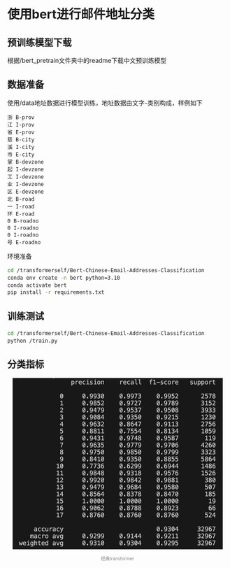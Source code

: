 # 使用bert进行邮件地址分类
## 预训练模型下载
根据/bert_pretrain文件夹中的readme下载中文预训练模型

## 数据准备
使用/data地址数据进行模型训练，地址数据由文字-类别构成，样例如下
```text
浙 B-prov
江 I-prov
省 E-prov
慈 B-city
溪 I-city
市 E-city
掌 B-devzone
起 I-devzone
工 I-devzone
业 I-devzone
区 E-devzone
北 B-road
一 I-road
环 E-road
0 B-roadno
0 I-roadno
0 I-roadno
号 E-roadno
```

环境准备
```bash
cd /transformerself/Bert-Chinese-Email-Addresses-Classification
conda env create -n bert python=3.10
conda activate bert
pip install -r requirements.txt
```

## 训练测试
```bash
cd /transformerself/Bert-Chinese-Email-Addresses-Classification
python /train.py
```

## 分类指标
<div align="center">
  <img src="doc/metric_bert.png" alt="分类指标" width="481" height="392">
  <p style="font-size: 10px; color: gray;">经典transformer</p>
</div>

